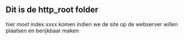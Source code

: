 ## Dit is de http_root folder

hier *moet* index.xxxx komen indien we de site op de webserver willen plaatsen en berijkbaar maken
